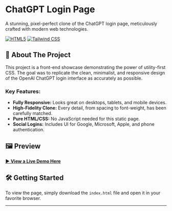 # ChatGPT Login Page

A stunning, pixel-perfect clone of the ChatGPT login page, meticulously crafted with modern web technologies.

[![HTML5](https://img.shields.io/badge/HTML5-E34F26?style=for-the-badge&logo=html5&logoColor=white)](https://developer.mozilla.org/en-US/docs/Web/Guide/HTML/HTML5)
[![Tailwind CSS](https://img.shields.io/badge/Tailwind_CSS-38B2AC?style=for-the-badge&logo=tailwind-css&logoColor=white)](https://tailwindcss.com/)

## 🚀 About The Project

This project is a front-end showcase demonstrating the power of utility-first CSS. The goal was to replicate the clean, minimalist, and responsive design of the OpenAI ChatGPT login interface as accurately as possible.

### Key Features:
* **Fully Responsive:** Looks great on desktops, tablets, and mobile devices.
* **High-Fidelity Clone:** Every detail, from spacing to font-weight, has been carefully matched.
* **Pure HTML/CSS:** No JavaScript needed for this static page.
* **Social Logins:** Includes UI for Google, Microsoft, Apple, and phone authentication.

## 🖼️ Preview
**[▶️ View a Live Demo Here](https://nahiiiim.github.io/ChatGPT-login)** 



## 🛠️ Getting Started

To view the page, simply download the `index.html` file and open it in your favorite browser.

---
